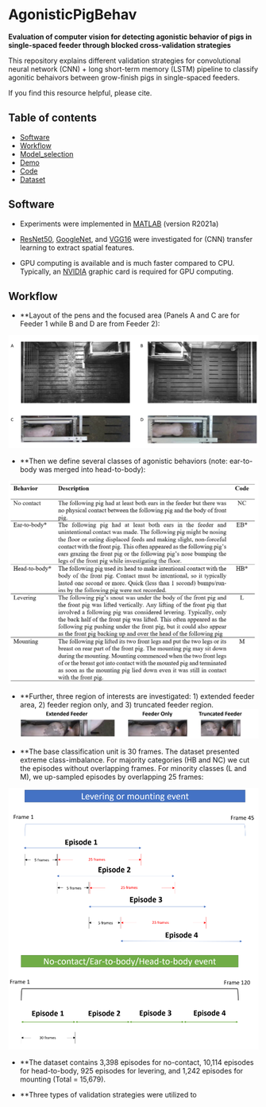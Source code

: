 # AgonisticPigBehav
**Evaluation of computer vision for detecting agonistic behavior of pigs in single-spaced feeder through blocked cross-validation strategies**

This repository explains different validation strategies for convolutional neural network (CNN) + long short-term memory (LSTM) pipeline to classify agonitic behaivors between grow-finish pigs in single-spaced feeders.

If you find this resource helpful, please cite.

## Table of contents
* [Software](#Software)
* [Workflow](#Workflow)
* [Model_selection](#Model_selection)
* [Demo](#Demo)
* [Code](#Code)
* [Dataset](#Dataset)

## Software
* Experiments were implemented in [MATLAB](https://www.mathworks.com/products/matlab.html/) (version R2021a)

* [ResNet50](https://arxiv.org/abs/1512.03385/), [GoogleNet](https://arxiv.org/abs/1409.4842/), and [VGG16](https://arxiv.org/abs/1409.1556/) were investigated for (CNN) transfer learning to extract spatial features.

* GPU computing is available and is much faster compared to CPU. Typically, an [NVIDIA](https://developer.nvidia.com/cuda-gpus) graphic card is required for GPU computing.

## Workflow

* **Layout of the pens and the focused area (Panels A and C are for Feeder 1 while B and D are from Feeder 2):

![](https://github.com/jun-jieh/AgonisticPigBehav/blob/main/Figures/Feeder%20Layout.png)

* **Then we define several classes of agonistic behaviors (note: ear-to-body was merged into head-to-body):

![](https://github.com/jun-jieh/AgonisticPigBehav/blob/main/Figures/Ethogram.png)

* **Further, three region of interests are investigated: 1) extended feeder area, 2) feeder region only, and 3) truncated feeder region.
![](https://github.com/jun-jieh/AgonisticPigBehav/blob/main/Figures/ROI.png)

* **The base classification unit is 30 frames. The dataset presented extreme class-imbalance. For majority categories (HB and NC) we cut the episodes without overlapping frames. For minority classes (L and M), we up-sampled episodes by overlapping 25 frames:

![](https://github.com/jun-jieh/AgonisticPigBehav/blob/main/Figures/Upsampling.png)

* **The dataset contains 3,398 episodes for no-contact, 10,114 episodes for head-to-body, 925 episodes for levering, and 1,242 episodes for mounting (Total = 15,679).

* **Three types of validation strategies were utilized to 
